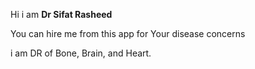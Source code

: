 Hi i am <b>Dr Sifat Rasheed</b><br>

You can hire me from this app for Your disease concerns

i am DR of Bone, Brain, and Heart.
